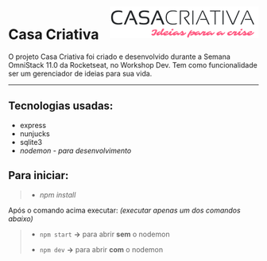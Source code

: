<img src="public/logo.png" align="right">

# Casa Criativa

O projeto Casa Criativa foi criado e desenvolvido durante a Semana OmniStack 11.0 da Rocketseat, no Workshop Dev. Tem como funcionalidade ser um gerenciador de ideias para sua vida.
***

## Tecnologias usadas:
* express
* nunjucks
* sqlite3
* *nodemon - para desenvolvimento*

## Para iniciar:

> * *npm install*

Após o comando acima executar:
*(executar apenas um dos comandos abaixo)*

> * `npm start` **→** para abrir **sem** o nodemon
>
> * `npm dev` **→** para abrir **com** o nodemon
